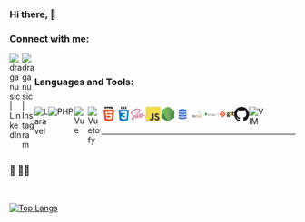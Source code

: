 ### Hi there, 👋

### Connect with me:
[<img align="left" target="_blank" alt="draganusic | LinkedIn" width="22px" src="https://cdn.jsdelivr.net/npm/simple-icons@v3/icons/linkedin.svg" />][linkedin]
[<img align="left" target="_blank" alt="draganusic | Instagram" width="22px" src="https://cdn.jsdelivr.net/npm/simple-icons@v3/icons/instagram.svg" />][instagram]

<br/>

### Languages and Tools:

<br/>
<img src="" alt="">
<img align="left" alt="Laravel" width="24px" src="https://seeklogo.com/images/L/laravel-logo-9B01588B1F-seeklogo.com.png"/>
<img align="left" alt="PHP" width="46px" src="https://miro.medium.com/max/4096/1*Y1hq9sHXG26Fyhys81z8rg.png"/>
<img align="left" alt="Vue" width="24px" src="https://lilly021.com/wp-content/uploads/2019/03/1200px-Vue.js_Logo_2.svg.png"/>
<img align="left" alt="Vuetofy" width="24px" src="https://seeklogo.com/images/V/vuetify-logo-3BCF73C928-seeklogo.com.png"/>
<img align="left" alt="HTML5" width="26px" src="https://raw.githubusercontent.com/github/explore/80688e429a7d4ef2fca1e82350fe8e3517d3494d/topics/html/html.png"/>
<img align="left" alt="CSS3" width="26px" src="https://raw.githubusercontent.com/github/explore/80688e429a7d4ef2fca1e82350fe8e3517d3494d/topics/css/css.png"/>
<img align="left" alt="Sass" width="26px" src="https://raw.githubusercontent.com/github/explore/80688e429a7d4ef2fca1e82350fe8e3517d3494d/topics/sass/sass.png"/>
<img align="left" alt="JavaScript" width="26px" src="https://raw.githubusercontent.com/github/explore/80688e429a7d4ef2fca1e82350fe8e3517d3494d/topics/javascript/javascript.png"/> 
<img align="left" alt="Node.js" width="26px" src="https://raw.githubusercontent.com/github/explore/80688e429a7d4ef2fca1e82350fe8e3517d3494d/topics/nodejs/nodejs.png"/>
<img align="left" alt="SQL" width="26px" src="https://raw.githubusercontent.com/github/explore/80688e429a7d4ef2fca1e82350fe8e3517d3494d/topics/sql/sql.png"/>
<img align="left" alt="MySQL" width="26px" src="https://raw.githubusercontent.com/github/explore/80688e429a7d4ef2fca1e82350fe8e3517d3494d/topics/mysql/mysql.png"/>
<img align="left" alt="MongoDB" width="26px" src="https://raw.githubusercontent.com/github/explore/80688e429a7d4ef2fca1e82350fe8e3517d3494d/topics/mongodb/mongodb.png"/>
<img align="left" alt="Git" width="26px" src="https://raw.githubusercontent.com/github/explore/80688e429a7d4ef2fca1e82350fe8e3517d3494d/topics/git/git.png"/>
<img align="left" alt="GitHub" width="26px" src="https://raw.githubusercontent.com/github/explore/78df643247d429f6cc873026c0622819ad797942/topics/github/github.png" />
<img align="left" alt="VIM" width="26px" src="https://upload.wikimedia.org/wikipedia/commons/9/9f/Vimlogo.svg" />
<br />

<br />

---


<br />

### 🦾 👨‍🚀
 
  <br />
   
<div>

<a href="#"><img src="https://camo.githubusercontent.com/3fd08cd65dea8548047a750f216f3ac82791aead/68747470733a2f2f6769746875622d726561646d652d73746174732e76657263656c2e6170702f6170692f746f702d6c616e67732f3f757365726e616d653d44726167616e5553266c61796f75743d636f6d70616374" alt="Top Langs" data-canonical-src="https://github-readme-stats.vercel.app/api/top-langs/?username=DraganUS&amp;layout=compact" style="max-width:100%;"></a>

</div>

[instagram]: https://www.instagram.com/draganusic
[linkedin]: https://www.linkedin.com/in/draganusic
